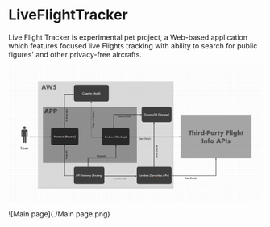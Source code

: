# LiveFlightTracker
Live Flight Tracker is experimental pet project, a Web-based application which features focused live Flights tracking with ability to search for public figures' and other privacy-free aircrafts.


![App Architecture Diagram](./Architecture.jpeg)




![Main page](./Main page.png)
